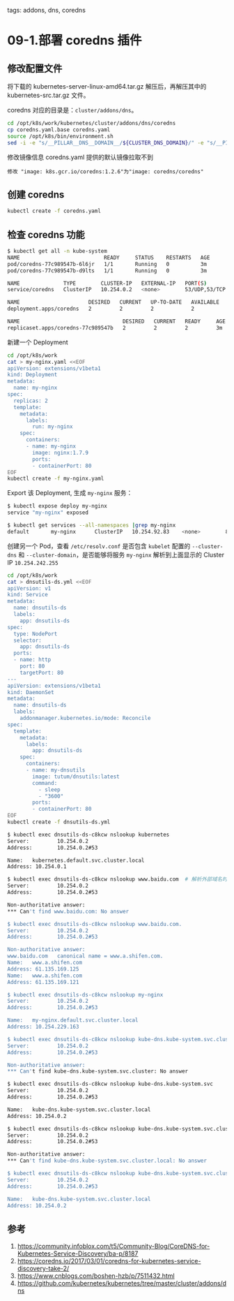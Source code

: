 <!-- toc -->

tags: addons, dns, coredns

# 09-1.部署 coredns 插件

## 修改配置文件

将下载的 kubernetes-server-linux-amd64.tar.gz 解压后，再解压其中的 kubernetes-src.tar.gz 文件。

coredns 对应的目录是：`cluster/addons/dns`。

```bash
cd /opt/k8s/work/kubernetes/cluster/addons/dns/coredns
cp coredns.yaml.base coredns.yaml
source /opt/k8s/bin/environment.sh
sed -i -e "s/__PILLAR__DNS__DOMAIN__/${CLUSTER_DNS_DOMAIN}/" -e "s/__PILLAR__DNS__SERVER__/${CLUSTER_DNS_SVC_IP}/" coredns.yaml
```
修改镜像信息 coredns.yaml 提供的默认镜像拉取不到
```
修改 "image: k8s.gcr.io/coredns:1.2.6"为"image: coredns/coredns"
```

## 创建 coredns

``` bash
kubectl create -f coredns.yaml
```

## 检查 coredns 功能

``` bash
$ kubectl get all -n kube-system
NAME                           READY     STATUS    RESTARTS   AGE
pod/coredns-77c989547b-6l6jr   1/1       Running   0          3m
pod/coredns-77c989547b-d9lts   1/1       Running   0          3m

NAME              TYPE        CLUSTER-IP   EXTERNAL-IP   PORT(S)         AGE
service/coredns   ClusterIP   10.254.0.2   <none>        53/UDP,53/TCP   3m

NAME                      DESIRED   CURRENT   UP-TO-DATE   AVAILABLE   AGE
deployment.apps/coredns   2         2         2            2           3m

NAME                                 DESIRED   CURRENT   READY     AGE
replicaset.apps/coredns-77c989547b   2         2         2         3m
```

新建一个 Deployment

``` bash
cd /opt/k8s/work
cat > my-nginx.yaml <<EOF
apiVersion: extensions/v1beta1
kind: Deployment
metadata:
  name: my-nginx
spec:
  replicas: 2
  template:
    metadata:
      labels:
        run: my-nginx
    spec:
      containers:
      - name: my-nginx
        image: nginx:1.7.9
        ports:
        - containerPort: 80
EOF
kubectl create -f my-nginx.yaml
```

Export 该 Deployment, 生成 `my-nginx` 服务：

``` bash
$ kubectl expose deploy my-nginx
service "my-nginx" exposed

$ kubectl get services --all-namespaces |grep my-nginx
default       my-nginx      ClusterIP   10.254.92.83    <none>        80/TCP          6s
```

创建另一个 Pod，查看 `/etc/resolv.conf` 是否包含 `kubelet` 配置的 `--cluster-dns` 和 `--cluster-domain`，是否能够将服务 `my-nginx` 解析到上面显示的 Cluster IP `10.254.242.255`

``` bash
cd /opt/k8s/work
cat > dnsutils-ds.yml <<EOF
apiVersion: v1
kind: Service
metadata:
  name: dnsutils-ds
  labels:
    app: dnsutils-ds
spec:
  type: NodePort
  selector:
    app: dnsutils-ds
  ports:
  - name: http
    port: 80
    targetPort: 80
---
apiVersion: extensions/v1beta1
kind: DaemonSet
metadata:
  name: dnsutils-ds
  labels:
    addonmanager.kubernetes.io/mode: Reconcile
spec:
  template:
    metadata:
      labels:
        app: dnsutils-ds
    spec:
      containers:
      - name: my-dnsutils
        image: tutum/dnsutils:latest
        command:
          - sleep
          - "3600"
        ports:
        - containerPort: 80
EOF
kubectl create -f dnsutils-ds.yml
```

``` bash
$ kubectl exec dnsutils-ds-c8kcw nslookup kubernetes
Server:         10.254.0.2
Address:        10.254.0.2#53

Name:   kubernetes.default.svc.cluster.local
Address: 10.254.0.1

$ kubectl exec dnsutils-ds-c8kcw nslookup www.baidu.com  # 解析外部域名时，需要以 . 结尾
Server:         10.254.0.2
Address:        10.254.0.2#53

Non-authoritative answer:
*** Can't find www.baidu.com: No answer

$ kubectl exec dnsutils-ds-c8kcw nslookup www.baidu.com.
Server:         10.254.0.2
Address:        10.254.0.2#53

Non-authoritative answer:
www.baidu.com   canonical name = www.a.shifen.com.
Name:   www.a.shifen.com
Address: 61.135.169.125
Name:   www.a.shifen.com
Address: 61.135.169.121

$ kubectl exec dnsutils-ds-c8kcw nslookup my-nginx
Server:         10.254.0.2
Address:        10.254.0.2#53

Name:   my-nginx.default.svc.cluster.local
Address: 10.254.229.163

$ kubectl exec dnsutils-ds-c8kcw nslookup kube-dns.kube-system.svc.cluster
Server:         10.254.0.2
Address:        10.254.0.2#53

Non-authoritative answer:
*** Can't find kube-dns.kube-system.svc.cluster: No answer

$ kubectl exec dnsutils-ds-c8kcw nslookup kube-dns.kube-system.svc
Server:         10.254.0.2
Address:        10.254.0.2#53

Name:   kube-dns.kube-system.svc.cluster.local
Address: 10.254.0.2

$ kubectl exec dnsutils-ds-c8kcw nslookup kube-dns.kube-system.svc.cluster.local
Server:         10.254.0.2
Address:        10.254.0.2#53

Non-authoritative answer:
*** Can't find kube-dns.kube-system.svc.cluster.local: No answer

$ kubectl exec dnsutils-ds-c8kcw nslookup kube-dns.kube-system.svc.cluster.local.
Server:         10.254.0.2
Address:        10.254.0.2#53

Name:   kube-dns.kube-system.svc.cluster.local
Address: 10.254.0.2
```

## 参考

1. https://community.infoblox.com/t5/Community-Blog/CoreDNS-for-Kubernetes-Service-Discovery/ba-p/8187
1. https://coredns.io/2017/03/01/coredns-for-kubernetes-service-discovery-take-2/
1. https://www.cnblogs.com/boshen-hzb/p/7511432.html
1. https://github.com/kubernetes/kubernetes/tree/master/cluster/addons/dns